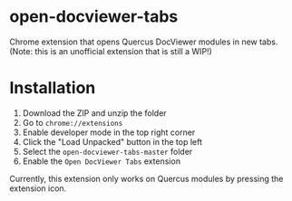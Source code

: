 # open-docviewer-tabs
Chrome extension that opens Quercus DocViewer modules in new tabs.
(Note: this is an unofficial extension that is still a WIP!)

# Installation
1. Download the ZIP and unzip the folder
2. Go to `chrome://extensions`
3. Enable developer mode in the top right corner
4. Click the "Load Unpacked" button in the top left
5. Select the `open-docviewer-tabs-master` folder
6. Enable the `Open DocViewer Tabs` extension

Currently, this extension only works on Quercus modules by pressing the extension icon.
